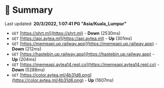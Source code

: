 # 📖 Summary
Last updated: **20/3/2022, 1:07:41 PG "Asia/Kuala_Lumpur"**

- `GET` [https://shrt.ml](https://shrt.ml) - **Down** (2530ms)
- `GET` [https://api.aytea.ml](https://api.aytea.ml) - **Up** (301ms)
- `GET` [https://memeapi.up.railway.app](https://memeapi.up.railway.app) - **Down** (212ms)
- `GET` [https://hastebin.up.railway.app](https://hastebin.up.railway.app) - **Up** (204ms)
- `GET` [https://memeapi.aytea14.repl.co](https://memeapi.aytea14.repl.co) - **Down** (5288ms)
- `GET` [https://color.aytea.ml/4b31d6.png](https://color.aytea.ml/4b31d6.png) - **Up** (1607ms)
